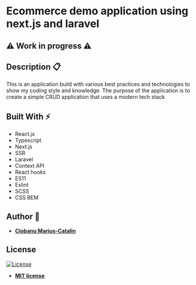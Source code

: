 # Ecommerce demo application using next.js and laravel

## :warning: **Work in progress** :warning:

## Description :clipboard:
This is an application build with various best practices and technologies to 
show my coding style and knowledge. The purpose of the application is to create 
a simple CRUD application that uses a modern tech stack


## Built With :zap:

- React.js
- Typescript 
- Next.js 
- SSR 
- Laravel 
- Context API 
- React hooks 
- ES11 
- Eslint 
- SCSS 
- CSS BEM



## Author :bust_in_silhouette:

* **[Ciobanu Marius-Catalin](https://catalinciobanu.com/)**

## License

[![License](http://img.shields.io/:license-mit-blue.svg?style=flat-square)](http://badges.mit-license.org)

- **[MIT license](http://opensource.org/licenses/mit-license.php)**